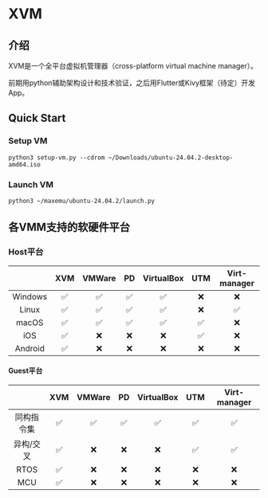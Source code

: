 # XVM

## 介绍
XVM是一个全平台虚拟机管理器（cross-platform virtual machine manager）。

前期用python辅助架构设计和技术验证，之后用Flutter或Kivy框架（待定）开发App。

## Quick Start

### Setup VM
```shell
python3 setup-vm.py --cdrom ~/Downloads/ubuntu-24.04.2-desktop-amd64.iso
```

### Launch VM
```shell
python3 ~/maxemu/ubuntu-24.04.2/launch.py
```

## 各VMM支持的软硬件平台

### Host平台

 |         |        XVM         |       VMWare       |         PD         |     VirtualBox     |        UTM         |    Virt-manager    |
 | :-----: | :----------------: | :----------------: | :----------------: | :----------------: | :----------------: | :----------------: |
 | Windows | :white_check_mark: | :white_check_mark: | :white_check_mark: | :white_check_mark: |        :x:         |        :x:         |
 |  Linux  | :white_check_mark: | :white_check_mark: | :white_check_mark: | :white_check_mark: |        :x:         | :white_check_mark: |
 |  macOS  | :white_check_mark: | :white_check_mark: | :white_check_mark: | :white_check_mark: | :white_check_mark: |        :x:         |
 |   iOS   | :white_check_mark: |        :x:         |        :x:         |        :x:         | :white_check_mark: |        :x:         |
 | Android | :white_check_mark: |        :x:         |        :x:         |        :x:         |        :x:         |        :x:         |


#### Guest平台

 |            |        XVM         |       VMWare       |         PD         |     VirtualBox     |        UTM         |    Virt-manager    |
 | :--------: | :----------------: | :----------------: | :----------------: | :----------------: | :----------------: | :----------------: |
 | 同构指令集 | :white_check_mark: | :white_check_mark: | :white_check_mark: | :white_check_mark: | :white_check_mark: | :white_check_mark: |
 | 异构/交叉  | :white_check_mark: |        :x:         |        :x:         |        :x:         | :white_check_mark: | :white_check_mark: |
 |    RTOS    | :white_check_mark: |        :x:         |        :x:         |        :x:         |        :x:         |        :x:         |
 |    MCU     | :white_check_mark: |        :x:         |        :x:         |        :x:         |        :x:         |        :x:         |